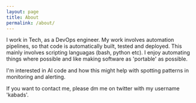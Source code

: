 ```yaml
---
layout: page
title: About
permalink: /about/
---
```

I work in Tech, as a DevOps engineer. My work involves automation pipelines, so that code is automatically built, tested and deployed. This mainly involves scripting languagas (bash, python etc). I enjoy automating things where possible and like making software as 'portable' as possible.  

I'm interested in AI code and how this might help with spotting patterns in monitoring and alerting. 

If you want to contact me, please dm me on twitter with my username 'kabads'.
